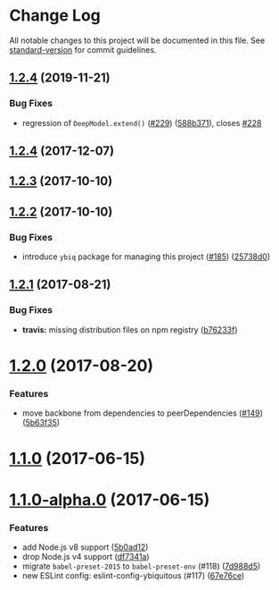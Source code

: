 <!-- markdownlint-disable -->
# Change Log

All notable changes to this project will be documented in this file. See [standard-version](https://github.com/conventional-changelog/standard-version) for commit guidelines.

<a name="1.2.4"></a>
## [1.2.4](https://github.com/ybiquitous/backbone.deepmodel/compare/v1.2.3...v1.2.4) (2019-11-21)


### Bug Fixes

* regression of `DeepModel.extend()` ([#229](https://github.com/ybiquitous/backbone.deepmodel/issues/229)) ([588b371](https://github.com/ybiquitous/backbone.deepmodel/commit/588b371)), closes [#228](https://github.com/ybiquitous/backbone.deepmodel/issues/228)



<a name="1.2.4"></a>
## [1.2.4](https://github.com/ybiquitous/backbone.deepmodel/compare/v1.2.3...v1.2.4) (2017-12-07)



<a name="1.2.3"></a>
## [1.2.3](https://github.com/ybiquitous/backbone.deepmodel/compare/v1.2.2...v1.2.3) (2017-10-10)



<a name="1.2.2"></a>
## [1.2.2](https://github.com/ybiquitous/backbone.deepmodel/compare/v1.2.1...v1.2.2) (2017-10-10)


### Bug Fixes

* introduce `ybiq` package for managing this project ([#185](https://github.com/ybiquitous/backbone.deepmodel/issues/185)) ([25738d0](https://github.com/ybiquitous/backbone.deepmodel/commit/25738d0))



<a name="1.2.1"></a>
## [1.2.1](https://github.com/ybiquitous/backbone.deepmodel/compare/v1.2.0...v1.2.1) (2017-08-21)


### Bug Fixes

* **travis:** missing distribution files on npm registry ([b76233f](https://github.com/ybiquitous/backbone.deepmodel/commit/b76233f))



<a name="1.2.0"></a>
# [1.2.0](https://github.com/ybiquitous/backbone.deepmodel/compare/v1.1.0...v1.2.0) (2017-08-20)


### Features

* move backbone from dependencies to peerDependencies ([#149](https://github.com/ybiquitous/backbone.deepmodel/issues/149)) ([5b63f35](https://github.com/ybiquitous/backbone.deepmodel/commit/5b63f35))



<a name="1.1.0"></a>
# [1.1.0](https://github.com/ybiquitous/backbone.deepmodel/compare/v1.1.0-alpha.0...v1.1.0) (2017-06-15)



<a name="1.1.0-alpha.0"></a>
# [1.1.0-alpha.0](https://github.com/ybiquitous/backbone.deepmodel/compare/v1.0.1...v1.1.0-alpha.0) (2017-06-15)


### Features

* add Node.js v8 support ([5b0ad12](https://github.com/ybiquitous/backbone.deepmodel/commit/5b0ad12))
* drop Node.js v4 support ([df7341a](https://github.com/ybiquitous/backbone.deepmodel/commit/df7341a))
* migrate `babel-preset-2015` to `babel-preset-env` (#118) ([7d988d5](https://github.com/ybiquitous/backbone.deepmodel/commit/7d988d5))
* new ESLint config: eslint-config-ybiquitous (#117) ([67e76ce](https://github.com/ybiquitous/backbone.deepmodel/commit/67e76ce))

